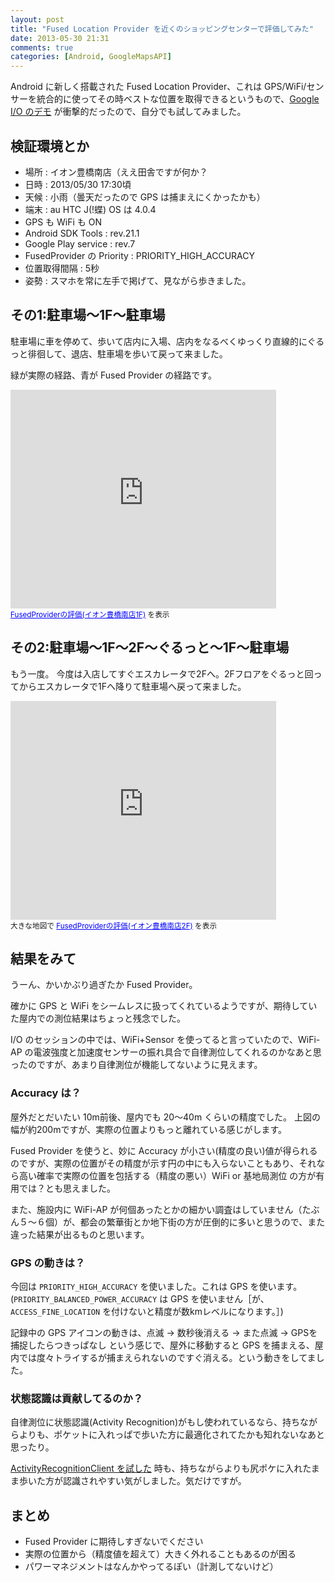 ```yaml
---
layout: post
title: "Fused Location Provider を近くのショッピングセンターで評価してみた"
date: 2013-05-30 21:31
comments: true
categories: [Android, GoogleMapsAPI]
---
```

Android に新しく搭載された Fused Location Provider、これは GPS/WiFi/センサーを統合的に使ってその時ベストな位置を取得できるというもので、[Google I/O のデモ](http://www.youtube.com/watch?feature=player_detailpage&v=URcVZybzMUI#t=733s) が衝撃的だったので、自分でも試してみました。
<!--more-->
## 検証環境とか

* 場所 : イオン豊橋南店（ええ田舎ですが何か？
* 日時 : 2013/05/30 17:30頃
* 天候 : 小雨（曇天だったので GPS は捕まえにくかったかも）
* 端末 : au HTC J(!蝶) OS は 4.0.4
* GPS も WiFi も ON
* Android SDK Tools : rev.21.1
* Google Play service : rev.7
* FusedProvider の Priority : PRIORITY_HIGH_ACCURACY
* 位置取得間隔 : 5秒
* 姿勢 : スマホを常に左手で掲げて、見ながら歩きました。

## その1:駐車場〜1F〜駐車場

駐車場に車を停めて、歩いて店内に入場、店内をなるべくゆっくり直線的にぐるっと徘徊して、退店、駐車場を歩いて戻って来ました。

緑が実際の経路、青が Fused Provider の経路です。

<iframe width="425" height="350" frameborder="0" scrolling="no" marginheight="0" marginwidth="0" src="https://maps.google.co.jp/maps/ms?msa=0&amp;msid=206106708723125678709.0004ddec1d5240e6ba1d3&amp;brcurrent=3,0x6004d3ebe16cdde1:0xfb92e7477942b89b,0&amp;ie=UTF8&amp;t=h&amp;ll=34.709597,137.387786&amp;spn=0.001372,0.001735&amp;output=embed"></iframe><br /><small><a href="https://maps.google.co.jp/maps/ms?msa=0&amp;msid=206106708723125678709.0004ddec1d5240e6ba1d3&amp;brcurrent=3,0x6004d3ebe16cdde1:0xfb92e7477942b89b,0&amp;ie=UTF8&amp;t=h&amp;ll=34.709597,137.387786&amp;spn=0.001372,0.001735&amp;source=embed" style="color:#0000FF;text-align:left">FusedProviderの評価(イオン豊橋南店1F)</a> を表示</small>

## その2:駐車場〜1F〜2F〜ぐるっと〜1F〜駐車場

もう一度。
今度は入店してすぐエスカレータで2Fへ。2Fフロアをぐるっと回ってからエスカレータで1Fへ降りて駐車場へ戻って来ました。

<iframe width="425" height="350" frameborder="0" scrolling="no" marginheight="0" marginwidth="0" src="https://maps.google.co.jp/maps/ms?t=h&amp;brcurrent=3,0x6004d3ec8f3f5bf5:0x7b6f4e2f69453e37,1&amp;msa=0&amp;msid=206106708723125678709.0004ddec316197e38b987&amp;source=embed&amp;ie=UTF8&amp;ll=34.709546,137.388057&amp;spn=0.003479,0.004517&amp;output=embed"></iframe><br /><small>大きな地図で <a href="https://maps.google.co.jp/maps/ms?t=h&amp;brcurrent=3,0x6004d3ec8f3f5bf5:0x7b6f4e2f69453e37,1&amp;msa=0&amp;msid=206106708723125678709.0004ddec316197e38b987&amp;source=embed&amp;ie=UTF8&amp;ll=34.709546,137.388057&amp;spn=0.003479,0.004517" style="color:#0000FF;text-align:left">FusedProviderの評価(イオン豊橋南店2F)</a> を表示</small>

## 結果をみて

うーん、かいかぶり過ぎたか Fused Provider。

確かに GPS と WiFi をシームレスに扱ってくれているようですが、期待していた屋内での測位結果はちょっと残念でした。

I/O のセッションの中では、WiFi+Sensor を使ってると言っていたので、WiFi-AP の電波強度と加速度センサーの振れ具合で自律測位してくれるのかなあと思ったのですが、あまり自律測位が機能してないように見えます。

###  Accuracy は？

屋外だとだいたい 10m前後、屋内でも 20〜40m くらいの精度でした。
上図の幅が約200mですが、実際の位置よりもっと離れている感じがします。

Fused Provider を使うと、妙に Accuracy が小さい(精度の良い)値が得られるのですが、実際の位置がその精度が示す円の中にも入らないこともあり、それなら高い確率で実際の位置を包括する（精度の悪い）WiFi or 基地局測位 の方が有用では？とも思えました。

また、施設内に WiFi-AP が何個あったとかの細かい調査はしていません（たぶん５〜６個）が、都会の繁華街とか地下街の方が圧倒的に多いと思うので、また違った結果が出るものと思います。

### GPS の動きは？

今回は ``PRIORITY_HIGH_ACCURACY`` を使いました。これは GPS を使います。(``PRIORITY_BALANCED_POWER_ACCURACY`` は GPS を使いません［が、 ``ACCESS_FINE_LOCATION`` を付けないと精度が数kmレベルになります。］)

記録中の GPS アイコンの動きは、点滅 → 数秒後消える → また点滅 → GPSを捕捉したらつきっぱなし という感じで、屋外に移動すると GPS を捕まえる、屋内では度々トライするが捕まえられないのですぐ消える。という動きをしてました。

### 状態認識は貢献してるのか？

自律測位に状態認識(Activity Recognition)がもし使われているなら、持ちながらよりも、ポケットに入れっぱで歩いた方に最適化されてたかも知れないなあと思ったり。

[ActivityRecognitionClient を試した](http://amay077.github.io/blog/2013/05/18/getting-started-activity-recognition/) 時も、持ちながらよりも尻ポケに入れたまま歩いた方が認識されやすい気がしました。気だけですが。

## まとめ

* Fused Provider に期待しすぎないでください
* 実際の位置から（精度値を超えて）大きく外れることもあるのが困る
* パワーマネジメントはなんかやってるぽい（計測してないけど）